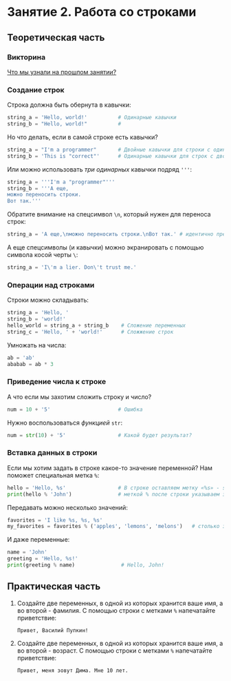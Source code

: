 # Занятие 2. Работа со строками

## Теоретическая часть

### Викторина

[Что мы узнали на прошлом занятии?](https://slides.com/quantum_noise/deck-2/fullscreen)

### Создание строк

Строка должна быть обернута в кавычки:

```Python
string_a = 'Hello, world!'          # Одинарные кавычки
string_b = "Hello, world!"          #
```

Но что делать, если в самой строке есть кавычки?

```Python
string_a = "I'm a programmer"       # Двойные кавычки для строки с одинорной
string_b = 'This is "correct"'      # Одинарные кавычки для строк с двойными
```

Или можно использовать _три одинарных_ кавычки подряд `'''`:

```Python
string_a = '''I'm a "programmer"'''
string_b = '''А еще,
можно переносить строки.
Вот так.'''
```

Обратите внимание на спецсимвол `\n`, который нужен для переноса строк:

```Python
string_a = 'А еще,\nможно переносить строки.\nВот так.' # идентично предыдущему примеру.
```

А еще спецсимволы (и кавычки) можно экранировать с помощью символа косой черты `\`:

```Python
string_a = 'I\'m a lier. Don\'t trust me.'
```

### Операции над строками

Строки можно складывать:

```Python
string_a = 'Hello, '
string_b = 'world!'
hello_world = string_a + string_b    # Сложение переменных
string_c = 'Hello, ' + 'world!'      # Cложжение строк
```

Умножать на числа:

```Python
ab = 'ab'
ababab = ab * 3
```

### Приведение числа к строке

А что если мы захотим сложить строку и число?

```Python
num = 10 + '5'                      # Ошибка
```

Нужно воспользоваться _функцией_ `str`:

```Python
num = str(10) + '5'                 # Какой будет результат?
```

### Вставка данных в строки

Если мы хотим задать в строке какое-то значение переменной? Нам поможет специальная метка `%`:

```Python
hello = 'Hello, %s'                 # В строке оставляем метку «%s» - s - строка
print(hello % 'John')               # меткой % после строки указываем значение
```

Передавать можно несколько значений:

```Python
favorites = 'I like %s, %s, %s'
my_favorites = favorites % ('apples', 'lemons', 'melons')   # столько значение в скобках, сколько в строке меток
```

И даже переменные:

```Python
name = 'John'
greeting = 'Hello, %s!'
print(greeting % name)               # Hello, John!
```

## Практическая часть

1. Создайте две переменных, в одной из которых хранится ваше имя, а во второй - фамилия. С помощью строки с метками `%` напечатайте приветствие:

    ```Text
    Привет, Василий Пупкин!
    ```

1. Создайте две переменных, в одной из которых хранится ваше имя, а во второй - возраст. С помощью строки с метками `%` напечатайте приветствие:

    ```Text
    Привет, меня зовут Дима. Мне 10 лет.
    ```